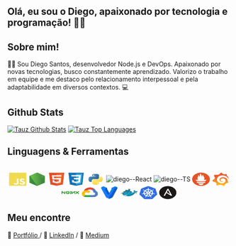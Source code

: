 ## Olá, eu sou o Diego, apaixonado por tecnologia e programação! 🧑‍💻
## Sobre mim!
 ✍🏻 Sou Diego Santos, desenvolvedor Node.js e DevOps. Apaixonado por novas tecnologias, busco constantemente aprendizado. Valorizo o trabalho em equipe e me destaco pelo relacionamento interpessoal e pela adaptabilidade em diversos contextos. 💻
 
## Github Stats
<a href="https://github.com/tauz-hub/tauz-hub.git"><img alt="Tauz Github Stats" height="180em" src="https://github-readme-stats.vercel.app/api?username=diegosntts&show_icons=true&count_private=true&theme=react&hide_border=true&bg_color=0D1117" /></a>
<a href="https://github.com/tauz-hub/tauz-hub.git"><img alt="Tauz Top Languages" height="180em" src="https://github-readme-stats.vercel.app/api/top-langs/?username=diegosntts&langs_count=10&count_private=true&layout=compact&theme=react&hide_border=true&bg_color=0D1117&hide=javascript" /></a>
  
## Linguagens & Ferramentas
<div align="center"><br>
  <img align="center" alt="diego--Js" height="30" width="40" src="https://raw.githubusercontent.com/devicons/devicon/master/icons/javascript/javascript-plain.svg">
  <img align="center" alt="diego-nodejs" height="30" width="40" src="https://raw.githubusercontent.com/devicons/devicon/master/icons/nodejs/nodejs-original.svg">
  <img align="center" alt="diego--HTML" height="30" width="40" src="https://raw.githubusercontent.com/devicons/devicon/master/icons/html5/html5-original.svg">
  <img align="center" alt="diego--CSS" height="30" width="40" src="https://raw.githubusercontent.com/devicons/devicon/master/icons/css3/css3-original.svg">
  <img align="center" alt="diego--Python" height="30" width="40" src="https://raw.githubusercontent.com/devicons/devicon/master/icons/python/python-original.svg">
  <img align="center" alt="diego--React" height="30" width="40" src="https://cdn.jsdelivr.net/gh/devicons/devicon/icons/react/react-original.svg" />
  <img align="center" alt="diego--TS" height="30" width="40" src="https://cdn.jsdelivr.net/gh/devicons/devicon/icons/typescript/typescript-original.svg" />
  <img align="center" alt="diego-prometheus" height="30" width="40" src="https://raw.githubusercontent.com/devicons/devicon/master/icons/prometheus/prometheus-original.svg">
  <img align="center" alt="diego-grafana" height="30" width="40" src="https://raw.githubusercontent.com/devicons/devicon/master/icons/grafana/grafana-original.svg">
  <img align="center" alt="diego-nginx" height="30" width="40" src="https://raw.githubusercontent.com/devicons/devicon/master/icons/nginx/nginx-original.svg">
  <img align="center" alt="diego-gcp" height="30" width="40" src="https://raw.githubusercontent.com/devicons/devicon/master/icons/googlecloud/googlecloud-original.svg">
  <img align="center" alt="diego-vagrant" height="30" width="40" src="https://raw.githubusercontent.com/devicons/devicon/master/icons/vagrant/vagrant-original.svg">
  <img align="center" alt="diego-docker" height="30" width="40" src="https://raw.githubusercontent.com/devicons/devicon/master/icons/docker/docker-original.svg">
  <img align="center" alt="diego-kubernetes" height="30" width="40" src="https://raw.githubusercontent.com/devicons/devicon/master/icons/kubernetes/kubernetes-plain.svg">
  <img align="center" alt="diego-ansible" height="30" width="40" src="https://raw.githubusercontent.com/devicons/devicon/master/icons/ansible/ansible-original.svg">

</div>

  ###

  
## Meu encontre
🔗 [Portfólio ](https://profile-web-rho.vercel.app/) / 💼 [LinkedIn](https://www.linkedin.com/in/diego-sousa-devops/) / 📖 [Medium](https://medium.com/@diegodevs)  
